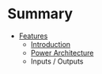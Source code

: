 # Summary

* [Features](README.md)
  * [Introduction](introduction.md)
  * [Power Architecture](power-architecture.md)
  * Inputs / Outputs

